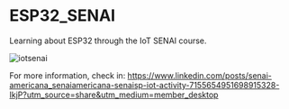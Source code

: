 # ESP32_SENAI
Learning about ESP32 through the IoT SENAI course.

![iotsenai](https://github.com/andresima0/ESP32_SENAI/assets/111400782/b020a78b-98b9-44d0-b693-c4416551786a)


For more information, check in: https://www.linkedin.com/posts/senai-americana_senaiamericana-senaisp-iot-activity-7155654951698915328-IkjP?utm_source=share&utm_medium=member_desktop
